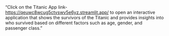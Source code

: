 “Click on the Titanic App link- https://qeuwc8wcug5ctvswv5e6yz.streamlit.app/ to open an interactive application that shows the survivors of the Titanic and provides insights into who survived based on different factors such as age, gender, and passenger class.”

